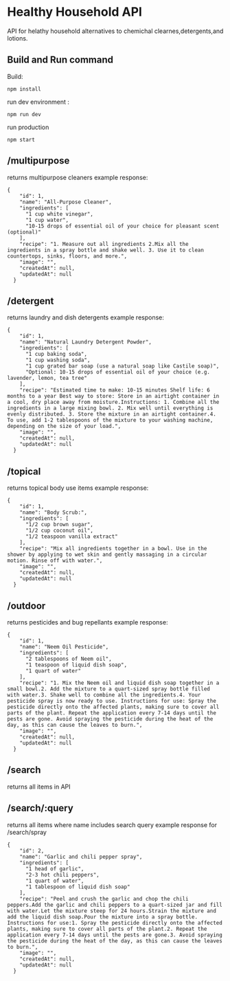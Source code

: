 # Healthy Household API
API for helathy household alternatives to chemichal clearnes,detergents,and lotions.

## Build and Run command

Build:
```
npm install
```

run dev environment :
```
npm run dev
```

run production
```
npm start
```
## /multipurpose
returns multipurpose cleaners
example response:
```
{
    "id": 1,
    "name": "All-Purpose Cleaner",
    "ingredients": [
      "1 cup white vinegar",
      "1 cup water",
      "10-15 drops of essential oil of your choice for pleasant scent (optional)"
    ],
    "recipe": "1. Measure out all ingredients 2.Mix all the ingredients in a spray bottle and shake well. 3. Use it to clean countertops, sinks, floors, and more.",
    "image": "",
    "createdAt": null,
    "updatedAt": null
  }
```

## /detergent
returns laundry and dish detergents
example response:
```
{
    "id": 1,
    "name": "Natural Laundry Detergent Powder",
    "ingredients": [
      "1 cup baking soda",
      "1 cup washing soda",
      "1 cup grated bar soap (use a natural soap like Castile soap)",
      "Optional: 10-15 drops of essential oil of your choice (e.g. lavender, lemon, tea tree"
    ],
    "recipe": "Estimated time to make: 10-15 minutes Shelf life: 6 months to a year Best way to store: Store in an airtight container in a cool, dry place away from moisture.Instructions: 1. Combine all the ingredients in a large mixing bowl. 2. Mix well until everything is evenly distributed. 3. Store the mixture in an airtight container.4. To use, add 1-2 tablespoons of the mixture to your washing machine, depending on the size of your load.",
    "image": "",
    "createdAt": null,
    "updatedAt": null
  }
```

## /topical
returns topical body use items
example response:
```
{
    "id": 1,
    "name": "Body Scrub:",
    "ingredients": [
      "1/2 cup brown sugar",
      "1/2 cup coconut oil",
      "1/2 teaspoon vanilla extract"
    ],
    "recipe": "Mix all ingredients together in a bowl. Use in the shower by applying to wet skin and gently massaging in a circular motion. Rinse off with water.",
    "image": "",
    "createdAt": null,
    "updatedAt": null
  }
```
## /outdoor
returns pesticides and bug repellants
example response:
```
{
    "id": 1,
    "name": "Neem Oil Pesticide",
    "ingredients": [
      "2 tablespoons of Neem oil",
      "1 teaspoon of liquid dish soap",
      "1 quart of water"
    ],
    "recipe": "1. Mix the Neem oil and liquid dish soap together in a small bowl.2. Add the mixture to a quart-sized spray bottle filled with water.3. Shake well to combine all the ingredients.4. Your pesticide spray is now ready to use. Instructions for use: Spray the pesticide directly onto the affected plants, making sure to cover all parts of the plant. Repeat the application every 7-14 days until the pests are gone. Avoid spraying the pesticide during the heat of the day, as this can cause the leaves to burn.",
    "image": "",
    "createdAt": null,
    "updatedAt": null
  }
```

## /search
returns all items in API

## /search/:query
returns all items where name includes search query
example response for /search/spray 
```
{
    "id": 2,
    "name": "Garlic and chili pepper spray",
    "ingredients": [
      "1 head of garlic",
      "2-3 hot chili peppers",
      "1 quart of water",
      "1 tablespoon of liquid dish soap"
    ],
    "recipe": "Peel and crush the garlic and chop the chili peppers.Add the garlic and chili peppers to a quart-sized jar and fill with water.Let the mixture steep for 24 hours.Strain the mixture and add the liquid dish soap.Pour the mixture into a spray bottle. Instructions for use:1. Spray the pesticide directly onto the affected plants, making sure to cover all parts of the plant.2. Repeat the application every 7-14 days until the pests are gone.3. Avoid spraying the pesticide during the heat of the day, as this can cause the leaves to burn.",
    "image": "",
    "createdAt": null,
    "updatedAt": null
  }
```
